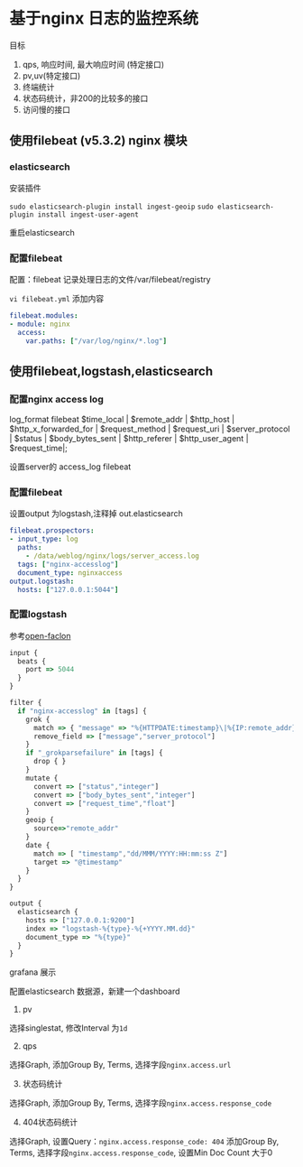 # 基于nginx 日志的监控系统

目标

1. qps, 响应时间, 最大响应时间 (特定接口)
2. pv,uv(特定接口)
3. 终端统计
4. 状态码统计，非200的比较多的接口
5. 访问慢的接口

## 使用filebeat (v5.3.2) nginx 模块

### elasticsearch

安装插件

`sudo elasticsearch-plugin install ingest-geoip`
`sudo elasticsearch-plugin install ingest-user-agent`

重启elasticsearch

### 配置filebeat

配置：filebeat 记录处理日志的文件/var/filebeat/registry

`vi filebeat.yml` 添加内容

```yml
filebeat.modules:
- module: nginx
  access:
    var.paths: ["/var/log/nginx/*.log"]
```


## 使用filebeat,logstash,elasticsearch

### 配置nginx access log 

log_format filebeat $time_local | $remote_addr | $http_host | $http_x_forwarded_for | $request_method | $request_uri | $server_protocol | $status | $body_bytes_sent | $http_referer | $http_user_agent | $request_time|;

设置server的 access_log filebeat

### 配置filebeat

设置output 为logstash,注释掉 out.elasticsearch

```yml
filebeat.prospectors:
- input_type: log
  paths:
    - /data/weblog/nginx/logs/server_access.log
  tags: ["nginx-accesslog"]
  document_type: nginxaccess
output.logstash:
  hosts: ["127.0.0.1:5044"]
```

### 配置logstash

参考[open-faclon](https://github.com/MrYang/dev-ops/blob/master/ops/elk.md)

```javascript
input {
  beats {
    port => 5044
  }
}

filter {
  if "nginx-accesslog" in [tags] {
    grok {
      match => { "message" => "%{HTTPDATE:timestamp}\|%{IP:remote_addr}\|%{IPORHOST:http_host}\|(?:%{DATA:http_x_forwarded_for}|-)\|%{DATA:request_method}\|%{DATA:request_uri}\|%{DATA:server_protocol}\|%{NUMBER:status}\|(?:%{NUMBER:body_bytes_sent}|-)\|(?:%{DATA:http_referer}|-)\|%{DATA:http_user_agent}\|(?:%{DATA:request_time}|-)\|"}
      remove_field => ["message","server_protocol"]
    }
    if "_grokparsefailure" in [tags] {
      drop { }
    }
    mutate {
      convert => ["status","integer"]
      convert => ["body_bytes_sent","integer"]
      convert => ["request_time","float"]
    }
    geoip {
      source=>"remote_addr"
    }
    date {
      match => [ "timestamp","dd/MMM/YYYY:HH:mm:ss Z"]
      target => "@timestamp"
    }
  }
}

output {
  elasticsearch {
    hosts => ["127.0.0.1:9200"]
    index => "logstash-%{type}-%{+YYYY.MM.dd}"
    document_type => "%{type}"
  }
}
```

grafana 展示

配置elasticsearch 数据源，新建一个dashboard

1. pv

选择singlestat, 修改Interval 为`1d`

2. qps

选择Graph, 添加Group By, Terms, 选择字段`nginx.access.url`

3. 状态码统计

选择Graph, 添加Group By, Terms, 选择字段`nginx.access.response_code`

4. 404状态码统计

选择Graph, 设置Query：`nginx.access.response_code: 404` 添加Group By, Terms, 选择字段`nginx.access.response_code`, 设置Min Doc Count 大于0